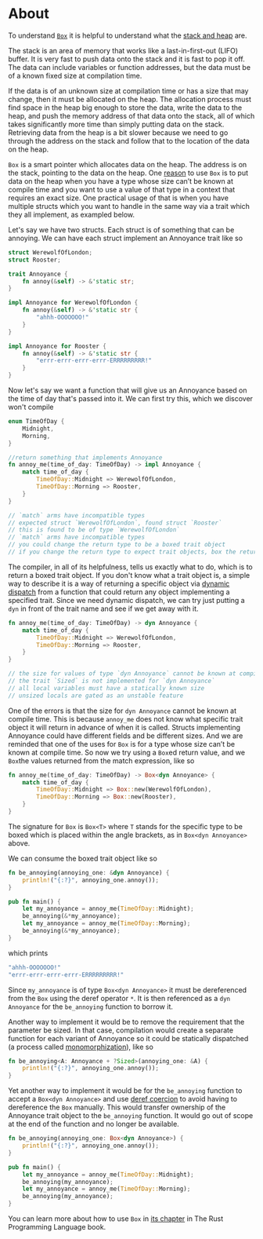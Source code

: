 # About

To understand [`Box`][box] it is helpful to understand what the [stack and heap][stack and heap] are.

The stack is an area of memory that works like a last-in-first-out (LIFO) buffer. It is very fast to push data onto the stack and it is fast to pop it off.
The data can include variables or function addresses, but the data must be of a known fixed size at compilation time.

If the data is of an unknown size at compilation time or has a size that may change, then it must be allocated on the heap. The allocation process must find
space in the heap big enough to store the data, write the data to the heap, and push the memory address of that data onto the stack, all of which takes
significantly more time than simply putting data on the stack. Retrieving data from the heap is a bit slower because we need to go through the address on the
stack and follow that to the location of the data on the heap.

`Box` is a smart pointer which allocates data on the heap. The address is on the stack, pointing to the data on the heap. One [reason][reasons] to use `Box`
is to put data on the heap when you have a type whose size can’t be known at compile time and you want to use a value of that type in a context that requires
an exact size. One practical usage of that is when you have multiple structs which you want to handle in the same way via a trait which they all implement, as
exampled below.

Let's say we have two structs. Each struct is of something that can be annoying. We can have each struct implement an Annoyance trait like so

```rust
struct WerewolfOfLondon;
struct Rooster;

trait Annoyance {
    fn annoy(&self) -> &'static str;
}

impl Annoyance for WerewolfOfLondon {
    fn annoy(&self) -> &'static str {
        "ahhh-OOOOOOO!"
    }
}

impl Annoyance for Rooster {
    fn annoy(&self) -> &'static str {
        "errr-errr-errr-errr-ERRRRRRRRR!"
    }
}
```

Now let's say we want a function that will give us an Annoyance based on the time of day that's passed into it. We can first try this, which we discover won't compile

```rust
enum TimeOfDay {
    Midnight,
    Morning,
}

//return something that implements Annoyance
fn annoy_me(time_of_day: TimeOfDay) -> impl Annoyance {
    match time_of_day {
        TimeOfDay::Midnight => WerewolfOfLondon,
        TimeOfDay::Morning => Rooster,
    }
}

// `match` arms have incompatible types
// expected struct `WerewolfOfLondon`, found struct `Rooster`
// this is found to be of type `WerewolfOfLondon`
// `match` arms have incompatible types
// you could change the return type to be a boxed trait object
// if you change the return type to expect trait objects, box the returned expressions

```

The compiler, in all of its helpfulness, tells us exactly what to do, which is to return a boxed trait object. If you don't know what a trait object is,
a simple way to describe it is a way of returning a specific object via [dynamic dispatch][dynamic dispatch] from a function that could return any object
implementing a specified trait. Since we need dynamic dispatch, we can try just putting a `dyn` in front of the trait name and see if we get away with it.

```rust
fn annoy_me(time_of_day: TimeOfDay) -> dyn Annoyance {
    match time_of_day {
        TimeOfDay::Midnight => WerewolfOfLondon,
        TimeOfDay::Morning => Rooster,
    }
}

// the size for values of type `dyn Annoyance` cannot be known at compilation time
// the trait `Sized` is not implemented for `dyn Annoyance`
// all local variables must have a statically known size
// unsized locals are gated as an unstable feature
```

One of the errors is that the size for `dyn Annoyance` cannot be known at compile time. This is because `annoy_me` does not know what specific trait object
it will return in advance of when it is called. Structs implementing Annoyance could have different fields and be different sizes. And we are reminded that
one of the uses for `Box` is for a type whose size can’t be known at compile time. So now we try using a `Box`ed return value, and we `Box`the values returned
from the match expression, like so

```rust
fn annoy_me(time_of_day: TimeOfDay) -> Box<dyn Annoyance> {
    match time_of_day {
        TimeOfDay::Midnight => Box::new(WerewolfOfLondon),
        TimeOfDay::Morning => Box::new(Rooster),
    }
}
```

The signature for `Box` is `Box<T>` where `T` stands for the specific type to be boxed which is placed within the angle brackets, as in `Box<dyn Annoyance>` above.

We can consume the boxed trait object like so

```rust
fn be_annoying(annoying_one: &dyn Annoyance) {
    println!("{:?}", annoying_one.annoy());
}

pub fn main() {
    let my_annoyance = annoy_me(TimeOfDay::Midnight);
    be_annoying(&*my_annoyance);
    let my_annoyance = annoy_me(TimeOfDay::Morning);
    be_annoying(&*my_annoyance);
}
```

which prints

```rust
"ahhh-OOOOOOO!"
"errr-errr-errr-errr-ERRRRRRRRR!"
```

Since `my_annoyance` is of type `Box<dyn Annoyance>` it must be dereferenced from the `Box` using the deref operator `*`. It is then referenced as a
`dyn Annoyance` for the `be_annoying` function to borrow it.

Another way to implement it would be to remove the requirement that the parameter be sized. In that case, compilation would create a separate function
for each variant of Annoyance so it could be statically dispatched (a process called [monomorphization][monomorphization]), like so

```rust
fn be_annoying<A: Annoyance + ?Sized>(annoying_one: &A) {
    println!("{:?}", annoying_one.annoy());
}
```

Yet another way to implement it would be for the `be_annoying` function to accept a `Box<dyn Annoyance>` and use [deref coercion][deref coercion] to avoid
having to dereference the `Box` manually. This would transfer ownership of the Annoyance trait object to the `be_annoying` function. It would go out of
scope at the end of the function and no longer be available.

```rust
fn be_annoying(annoying_one: Box<dyn Annoyance>) {
    println!("{:?}", annoying_one.annoy());
}

pub fn main() {
    let my_annoyance = annoy_me(TimeOfDay::Midnight);
    be_annoying(my_annoyance);
    let my_annoyance = annoy_me(TimeOfDay::Morning);
    be_annoying(my_annoyance);
}
```

You can learn more about how to use `Box` in [its chapter][using box] in The Rust Programming Language book.

[box]: https://doc.rust-lang.org/std/boxed/index.html
[stack and heap]: https://doc.rust-lang.org/book/ch04-01-what-is-ownership.html#the-stack-and-the-heap
[reasons]: https://doc.rust-lang.org/book/ch15-01-box.html#using-boxt-to-point-to-data-on-the-heap
[dynamic dispatch]: https://doc.rust-lang.org/book/ch17-02-trait-objects.html#trait-objects-perform-dynamic-dispatch
[monomorphization]: https://doc.rust-lang.org/book/ch10-01-syntax.html#performance-of-code-using-generics
[deref coercion]: https://doc.rust-lang.org/book/ch15-02-deref.html?highlight=auto-deref#implicit-deref-coercions-with-functions-and-methods
[using box]: https://doc.rust-lang.org/nightly/book/ch15-01-box.html
